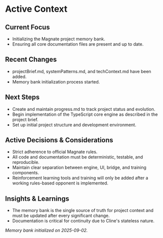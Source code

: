 # Active Context

## Current Focus

- Initializing the Magnate project memory bank.
- Ensuring all core documentation files are present and up to date.

## Recent Changes

- projectBrief.md, systemPatterns.md, and techContext.md have been added.
- Memory bank initialization process started.

## Next Steps

- Create and maintain progress.md to track project status and evolution.
- Begin implementation of the TypeScript core engine as described in the project brief.
- Set up initial project structure and development environment.

## Active Decisions & Considerations

- Strict adherence to official Magnate rules.
- All code and documentation must be deterministic, testable, and reproducible.
- Maintain clear separation between engine, UI, bridge, and training components.
- Reinforcement learning tools and training will only be added after a working rules-based opponent is implemented.

## Insights & Learnings

- The memory bank is the single source of truth for project context and must be updated after every significant change.
- Documentation is critical for continuity due to Cline's stateless nature.

_Memory bank initialized on 2025-09-02._

